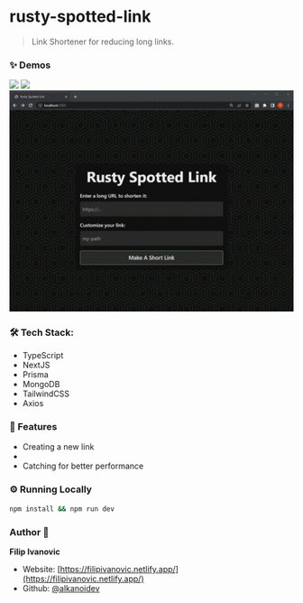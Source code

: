 # rusty-spotted-link

> Link Shortener for reducing long links.

### ✨ Demos

<img src="https://github.com/alkanoidev/rusty-spotted-link/blob/main/demos/demo1.gif?raw=true">  
<img src="https://github.com/alkanoidev/rusty-spotted-link/blob/main/demos/demo2.gif?raw=true">
<img src="https://github.com/alkanoidev/rusty-spotted-link/blob/main/demos/demo3.gif?raw=true">

### 🛠 Tech Stack:

- TypeScript
- NextJS
- Prisma
- MongoDB
- TailwindCSS
- Axios

### 🚀 Features

- Creating a new link
-
- Catching for better performance

### ⚙ Running Locally

```sh
npm install && npm run dev
```

### Author 👋

**Filip Ivanovic**

- Website: [https://filipivanovic.netlify.app/](https://filipivanovic.netlify.app/)
- Github: [@alkanoidev](https://github.com/alkanoidev)
